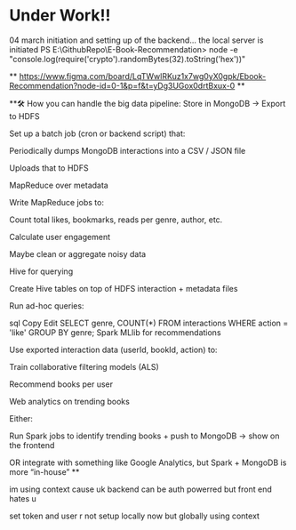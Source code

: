 # Under Work!!

04 march initiation and setting up of the backend... the local server is initiated
PS E:\GithubRepo\E-Book-Recommendation> node -e "console.log(require('crypto').randomBytes(32).toString('hex'))"

** https://www.figma.com/board/LqTWwlRKuz1x7wg0yX0gpk/Ebook-Recommendation?node-id=0-1&p=f&t=yDg3UGox0drtBxux-0 **

\*\*🛠️ How you can handle the big data pipeline:
Store in MongoDB → Export to HDFS

Set up a batch job (cron or backend script) that:

Periodically dumps MongoDB interactions into a CSV / JSON file

Uploads that to HDFS

MapReduce over metadata

Write MapReduce jobs to:

Count total likes, bookmarks, reads per genre, author, etc.

Calculate user engagement

Maybe clean or aggregate noisy data

Hive for querying

Create Hive tables on top of HDFS interaction + metadata files

Run ad-hoc queries:

sql
Copy
Edit
SELECT genre, COUNT(\*) FROM interactions WHERE action = 'like' GROUP BY genre;
Spark MLlib for recommendations

Use exported interaction data (userId, bookId, action) to:

Train collaborative filtering models (ALS)

Recommend books per user

Web analytics on trending books

Either:

Run Spark jobs to identify trending books + push to MongoDB → show on the frontend

OR integrate with something like Google Analytics, but Spark + MongoDB is more “in-house”
\*\*



im using context cause uk backend can be auth powerred but front end hates u 

set token and user r not setup locally now but globally using context
